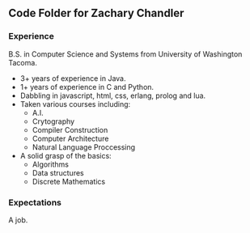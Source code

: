 ## Code Folder for Zachary Chandler

### Experience
B.S. in Computer Science and Systems from University of Washington Tacoma.  
* 3+ years of experience in Java.  
* 1+ years of experience in C and Python.  
* Dabbling in javascript, html, css, erlang, prolog and lua.  
* Taken various courses including: 
  * A.I.
  * Crytography  
  * Compiler Construction   
  * Computer Architecture
  * Natural Language Proccessing
* A solid grasp of the basics:
  * Algorithms
  * Data structures
  * Discrete Mathematics
  
### Expectations
A job.
